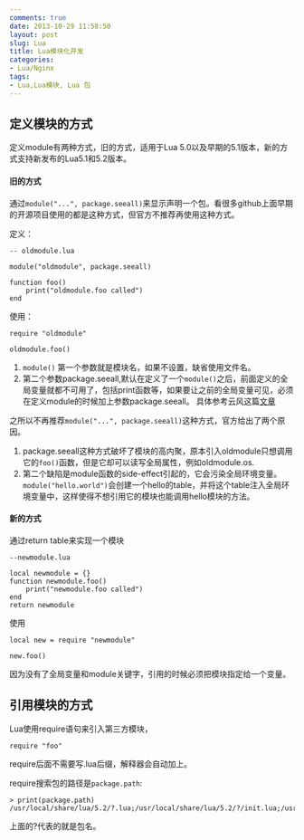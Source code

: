 ```yaml
---
comments: true
date: 2013-10-29 11:58:50
layout: post
slug: Lua
title: Lua模块化开发
categories:
- Lua/Nginx
tags:
- Lua,Lua模块, Lua 包
---
```



## 定义模块的方式

定义module有两种方式，旧的方式，适用于Lua 5.0以及早期的5.1版本，新的方式支持新发布的Lua5.1和5.2版本。

#### 旧的方式

通过`module("...", package.seeall)`来显示声明一个包。看很多github上面早期的开源项目使用的都是这种方式，但官方不推荐再使用这种方式。

定义：


```
-- oldmodule.lua

module("oldmodule", package.seeall)

function foo()
	print("oldmodule.foo called")
end
```

使用：

```
require "oldmodule"

oldmodule.foo()
```

<!-- more -->

1. `module()` 第一个参数就是模块名，如果不设置，缺省使用文件名。
2. 第二个参数package.seeall,默认在定义了一个`module()`之后，前面定义的全局变量就都不可用了，包括print函数等，如果要让之前的全局变量可见，必须在定义module的时候加上参数package.seeall。
   具体参考云风这篇[文章](http://blog.codingnow.com/2006/02/lua_51_module.html)

之所以不再推荐`module("...", package.seeall)`这种方式，官方给出了两个原因。 

1. package.seeall这种方式破坏了模块的高内聚，原本引入oldmodule只想调用它的`foo()`函数，但是它却可以读写全局属性，例如oldmodule.os.
2. 第二个缺陷是module函数的side-effect引起的，它会污染全局环境变量。  
   `module("hello.world")`会创建一个hello的table，并将这个table注入全局环境变量中，这样使得不想引用它的模块也能调用hello模块的方法。

#### 新的方式
通过return table来实现一个模块

```
--newmodule.lua

local newmodule = {}
function newmodule.foo()
	print("newmodule.foo called")
end
return newmodule
```


使用
```
local new = require "newmodule"

new.foo()
```

因为没有了全局变量和module关键字，引用的时候必须把模块指定给一个变量。


## 引用模块的方式

Lua使用require语句来引入第三方模块，

```
require "foo"
```
require后面不需要写.lua后缀，解释器会自动加上。

require搜索包的路径是`package.path`:

```
> print(package.path)
/usr/local/share/lua/5.2/?.lua;/usr/local/share/lua/5.2/?/init.lua;/usr/local/lib/lua/5.2/?.lua;/usr/local/lib/lua/5.2/?/init.lua;./?.lua
```

上面的?代表的就是包名。

